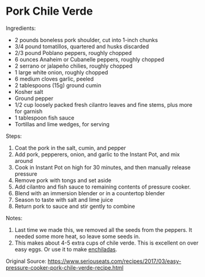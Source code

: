 # Pork Chile Verde

Ingredients:
* 2 pounds boneless pork shoulder, cut into 1-inch chunks
* 3/4 pound tomatillos, quartered and husks discarded
* 2/3 pound Poblano peppers, roughly chopped
* 6 ounces Anaheim or Cubanelle peppers, roughly chopped
* 2 serrano or jalapeño chilies, roughly chopped
* 1 large white onion, roughly chopped
* 6 medium cloves garlic, peeled
* 2 tablespoons (15g) ground cumin
* Kosher salt
* Ground pepper
* 1/2 cup loosely packed fresh cilantro leaves and fine stems, plus more for garnish
* 1 tablespoon fish sauce
* Tortillas and lime wedges, for serving


Steps:
1. Coat the pork in the salt, cumin, and pepper
1. Add pork, pepperers, onion, and garlic to the Instant Pot, and mix around
1. Cook in Instant Pot on high for 30 minutes, and then manually release pressure
1. Remove pork with tongs and set aside
1. Add cilantro and fish sauce to remaining contents of pressure cooker. 
1. Blend with an immersion blender or in a countertop blender
1. Season to taste with salt and lime juice
1. Return pork to sauce and stir gently to combine

Notes: 
1. Last time we made this, we removed all the seeds from the peppers.  It needed some more heat, so leave some seeds in.  
1. This makes about 4-5 extra cups of chile verde.  This is excellent on over easy eggs.  Or use it to make [enchiladas](enchiladas-with-chile-verde.md).

Original Source: https://www.seriouseats.com/recipes/2017/03/easy-pressure-cooker-pork-chile-verde-recipe.html
